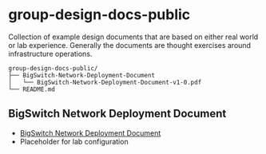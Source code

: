 # group-design-docs-public

Collection of example design documents that are based on either real world or lab experience. Generally the documents are thought exercises around infrastructure operations.

```
group-design-docs-public/
├── BigSwitch-Network-Deployment-Document
│   └── BigSwitch-Network-Deployment-Document-v1-0.pdf
└── README.md
```

## BigSwitch Network Deployment Document

- [BigSwitch Network Deployment Document](https://github.com/hmoats/group-design-docs-public/blob/master/BigSwitch-Network-Deployment-Document/BigSwitch-Network-Deployment-Document-v1-0.pdf)
- Placeholder for lab configuration
